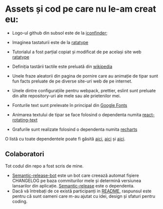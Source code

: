# Assets și cod pe care nu le-am creat eu:

- Logo-ul github din subsol este de la [iconfinder](https://www.iconfinder.com/icons/107112/github_six_icon);
- Imaginea tastaturii este de la [ratatype](https://www.ratatype.com/learn/)
- Tutorialul a fost parțial copiat și modificat de pe același site web [ratatype](https://www.ratatype.com/learn/)
- Definiția tastării tactile este preluată din [wikipedia](https://en.wikipedia.org/wiki/Touch_typing)
- Unele fraze aleatorii din pagina de pornire care au animație de tipar sunt fun facts preluate de pe diverse site-uri web de pe internet.
- Unele dintre configurațiile pentru webpack, prettier, eslint sunt preluate din alte repository-uri ale mele sau ale prietenilor mei.
- Fonturile text sunt prelevate în principal din [Google Fonts](https://fonts.google.com/)


- Animarea textului de tipar se face folosind o dependenta numita [react-rotating-text](https://www.npmjs.com/package/react-rotating-text)
- Grafurile sunt realizate folosind o dependenta numita [recharts](https://recharts.org/en-US/)

O listă cu toate dependentele poate fi găsită [aici](../../package.json), [aici](../../packages/web/package.json) și [aici](../../packages/api/package.json).

## Colaboratori

Tot codul din repo a fost scris de mine.

- [Semantic-release-bot](https://github.com/Vyctor661/king-typer/commits?author=semantic-release-bot) este un bot care creează automat fișiere CHANGELOG pe baza commiturilor mele și determină versiunea lansarilor din aplicație. [Semantic-release](https://github.com/semantic-release/semantic-release) este o dependenta.
- Dacă vă întrebați de ce există participanți in [README](../../README.md), raspunsul este pentru că sunt oameni care m-au ajutat cu idei, design și sfaturi pentru coding.

